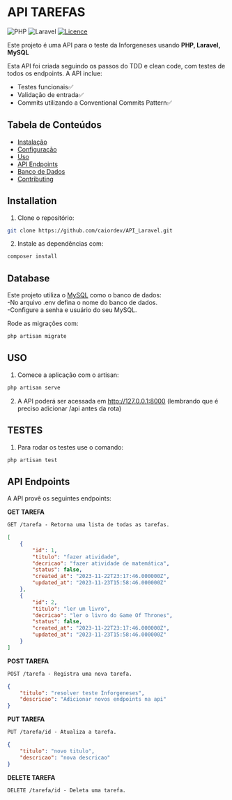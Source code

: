 # API TAREFAS

![PHP](https://img.shields.io/badge/PHP-777BB4?style=for-the-badge&logo=php&logoColor=white)
![Laravel](https://img.shields.io/badge/Laravel-FF2D20?style=for-the-badge&logo=laravel&logoColor=white)
[![Licence](https://img.shields.io/github/license/Ileriayo/markdown-badges?style=for-the-badge)](./LICENSE)

Este projeto é uma API para o teste da Inforgeneses usando **PHP, Laravel, MySQL**

Esta API foi criada seguindo os passos do TDD e clean code, com testes de todos os endpoints. A API inclue:

-   Testes funcionais✅
-   Validação de entrada✅
-   Commits utilizando a Conventional Commits Pattern✅

## Tabela de Conteúdos

-   [Instalação](#installation)
-   [Configuração](#configuration)
-   [Uso](#usage)
-   [API Endpoints](#api-endpoints)
-   [Banco de Dados](#database)
-   [Contributing](#contributing)

## Installation

1. Clone o repositório:

```bash
git clone https://github.com/caiordev/API_Laravel.git
```

2. Instale as dependências com:

```bash
composer install
```

## Database

Este projeto utiliza o [MySQL](https://docs.oracle.com/en-us/iaas/mysql-database/doc/getting-started.html) como o banco de dados:  
-No arquivo .env defina o nome do banco de dados.  
-Configure a senha e usuário do seu MySQL.

Rode as migrações com:

```bash
php artisan migrate
```

## USO

1. Comece a aplicação com o artisan:

```bash
php artisan serve
```

2. A API poderá ser acessada em http://127.0.0.1:8000 (lembrando que é preciso adicionar /api antes da rota)

## TESTES

1. Para rodar os testes use o comando:

```bash
php artisan test
```

## API Endpoints

A API provê os seguintes endpoints:

**GET TAREFA**

```markdown
GET /tarefa - Retorna uma lista de todas as tarefas.
```

```json
[
    {
        "id": 1,
        "titulo": "fazer atividade",
        "decricao": "fazer atividade de matemática",
        "status": false,
        "created_at": "2023-11-22T23:17:46.000000Z",
        "updated_at": "2023-11-23T15:58:46.000000Z"
    },
    {
        "id": 2,
        "titulo": "ler um livro",
        "decricao": "ler o livro do Game Of Thrones",
        "status": false,
        "created_at": "2023-11-22T23:17:46.000000Z",
        "updated_at": "2023-11-23T15:58:46.000000Z"
    }
]
```

**POST TAREFA**

```markdown
POST /tarefa - Registra uma nova tarefa.
```

```json
{
    "titulo": "resolver teste Inforgeneses",
    "descricao": "Adicionar novos endpoints na api"
}
```

**PUT TAREFA**

```markdown
PUT /tarefa/id - Atualiza a tarefa.
```

```json
{
    "titulo": "novo titulo",
    "descricao": "nova descricao"
}
```

**DELETE TAREFA**

```markdown
DELETE /tarefa/id - Deleta uma tarefa.
```
